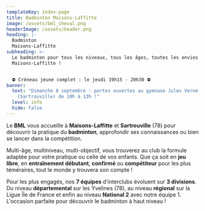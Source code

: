 ```yaml
---
templateKey: index-page
title: Badminton Maisons-Laffitte
image: /assets/bml_cheval.png
headerImage: /assets/header.png
heading: |-
  Badminton
  Maisons-Laffitte
subheading: >-
  Le badminton pour tous les niveaux, tous les âges, toutes les envies à
  Maisons-Laffitte !


  ⛔ Créneau jeune complet : le jeudi 19h15 - 20h30 ⛔
banner:
  text: "Dimanche 8 septembre : portes ouvertes au gymnase Jules Verne
    (Sartrouville) de 10h à 13h !"
  level: info
  hide: false
---
```

Le **BML** vous accueille à **Maisons-Laffitte** et **Sartrouville** (78) pour découvrir la pratique du **badminton**, approfondir ses connaissances ou bien se lancer dans la compétition.

Multi-âge, multiniveau, multi-objectif, vous trouverez au club la formule adaptée pour votre pratique ou celle de vos enfants. Que ça soit en **jeu libre**, en **entraînement débutant**, **confirmé** ou **compétiteur** pour les plus téméraires, tout le monde y trouvera son compte !

Pour les plus engagés, nos **7 équipes** d’interclubs évoluent sur **3 divisions**. Du niveau **départemental** sur les Yvelines (78), au niveau **régional** sur la Ligue Île de France et enfin au niveau **National 2** avec notre équipe 1. L'occasion parfaite pour découvrir le badminton à haut niveau !